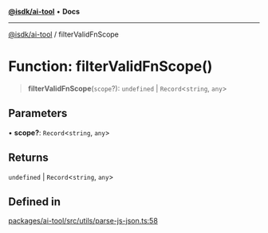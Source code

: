 [**@isdk/ai-tool**](../README.md) • **Docs**

***

[@isdk/ai-tool](../globals.md) / filterValidFnScope

# Function: filterValidFnScope()

> **filterValidFnScope**(`scope`?): `undefined` \| `Record`\<`string`, `any`\>

## Parameters

• **scope?**: `Record`\<`string`, `any`\>

## Returns

`undefined` \| `Record`\<`string`, `any`\>

## Defined in

[packages/ai-tool/src/utils/parse-js-json.ts:58](https://github.com/isdk/ai-tool.js/blob/b0813174e9b350ae47231f8e5f885150313123b0/src/utils/parse-js-json.ts#L58)
